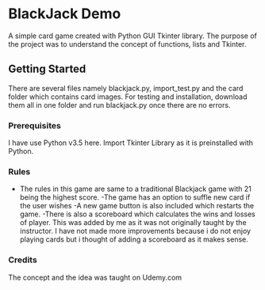 
# BlackJack Demo

A simple card game created with Python GUI Tkinter library.
The purpose of the project was to understand the concept of functions, lists and Tkinter.

## Getting Started

There are several files namely blackjack.py, import_test.py and the card folder which contains card images.
For testing and installation, download them all in one folder and run blackjack.py once there are no errors.


### Prerequisites

I have use Python v3.5 here.
Import Tkinter Library as it is preinstalled with Python.

### Rules

* The rules in this game are same to a traditional Blackjack game with 21 being the highest score.
-The game has an option to suffle new card if the user wishes 
-A new game button is also included which restarts the game.
-There is also a scoreboard which calculates the wins and losses of player. This was added by me as it was not originally taught by the instructor. I have not made more improvements because i do not enjoy playing cards but i thought of adding a scoreboard as it makes sense. 

### Credits
The concept and the idea was taught on Udemy.com
